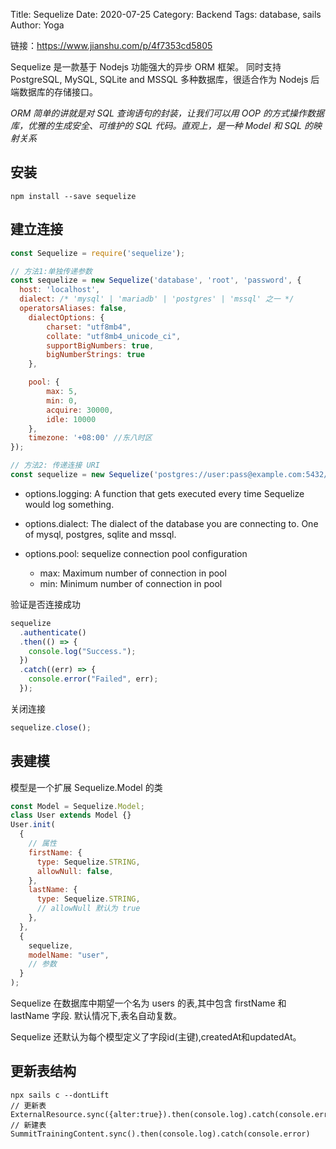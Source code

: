 Title: Sequelize
Date: 2020-07-25
Category: Backend
Tags: database, sails
Author: Yoga

链接：https://www.jianshu.com/p/4f7353cd5805

Sequelize 是一款基于 Nodejs 功能强大的异步 ORM 框架。
同时支持 PostgreSQL, MySQL, SQLite and MSSQL 多种数据库，很适合作为 Nodejs 后端数据库的存储接口。

_ORM 简单的讲就是对 SQL 查询语句的封装，让我们可以用 OOP 的方式操作数据库，优雅的生成安全、可维护的 SQL 代码。直观上，是一种 Model 和 SQL 的映射关系_

## 安装

```
npm install --save sequelize
```

## 建立连接

```js
const Sequelize = require('sequelize');

// 方法1:单独传递参数
const sequelize = new Sequelize('database', 'root', 'password', {
  host: 'localhost',
  dialect: /* 'mysql' | 'mariadb' | 'postgres' | 'mssql' 之一 */
  operatorsAliases: false,
    dialectOptions: {
        charset: "utf8mb4",
        collate: "utf8mb4_unicode_ci",
        supportBigNumbers: true,
        bigNumberStrings: true
    },

    pool: {
        max: 5,
        min: 0,
        acquire: 30000,
        idle: 10000
    },
    timezone: '+08:00' //东八时区
});

// 方法2: 传递连接 URI
const sequelize = new Sequelize('postgres://user:pass@example.com:5432/dbname');
```

- options.logging: A function that gets executed every time Sequelize would log something.

- options.dialect: The dialect of the database you are connecting to. One of mysql, postgres, sqlite and mssql.

- options.pool: sequelize connection pool configuration
  - max: Maximum number of connection in pool
  - min: Minimum number of connection in pool

验证是否连接成功

```js
sequelize
  .authenticate()
  .then(() => {
    console.log("Success.");
  })
  .catch((err) => {
    console.error("Failed", err);
  });
```

关闭连接

```js
sequelize.close();
```

## 表建模

模型是一个扩展 Sequelize.Model 的类

```js
const Model = Sequelize.Model;
class User extends Model {}
User.init(
  {
    // 属性
    firstName: {
      type: Sequelize.STRING,
      allowNull: false,
    },
    lastName: {
      type: Sequelize.STRING,
      // allowNull 默认为 true
    },
  },
  {
    sequelize,
    modelName: "user",
    // 参数
  }
);
```

Sequelize 在数据库中期望一个名为 users 的表,其中包含 firstName 和 lastName 字段. 默认情况下,表名自动复数。

Sequelize 还默认为每个模型定义了字段id(主键),createdAt和updatedAt。

## 更新表结构
```
npx sails c --dontLift
// 更新表
ExternalResource.sync({alter:true}).then(console.log).catch(console.error)
// 新建表
SummitTrainingContent.sync().then(console.log).catch(console.error)
```